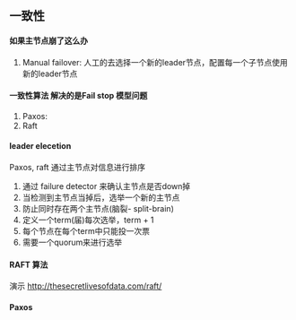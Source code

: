 ## 一致性

#### 如果主节点崩了这么办
1. Manual failover: 人工的去选择一个新的leader节点，配置每一个子节点使用新的leader节点

#### 一致性算法 解决的是Fail stop 模型问题
1. Paxos: 
2. Raft

#### leader elecetion
Paxos, raft 通过主节点对信息进行排序
1. 通过 failure detector 来确认主节点是否down掉
2. 当检测到主节点当掉后，选举一个新的主节点
3. 防止同时存在两个主节点(脑裂- split-brain)
4. 定义一个term(届)每次选举，term + 1
5. 每个节点在每个term中只能投一次票
6. 需要一个quorum来进行选举

#### RAFT 算法
演示 http://thesecretlivesofdata.com/raft/

#### Paxos 